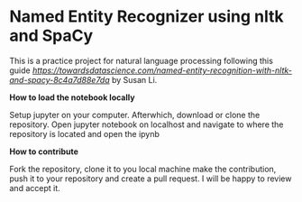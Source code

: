 # Named Entity Recognizer using nltk and SpaCy

This is a practice project for natural language processing following this guide _https://towardsdatascience.com/named-entity-recognition-with-nltk-and-spacy-8c4a7d88e7da_ by Susan Li.

**How to load the notebook locally**

Setup jupyter on your computer. Afterwhich, download or clone the repository. Open jupyter notebook on localhost and navigate to where the repository is located and open the ipynb

**How to contribute**

Fork the repository, clone it to you local machine make the contribution, push it to your repository and create a pull request. I will be happy to review and accept it.